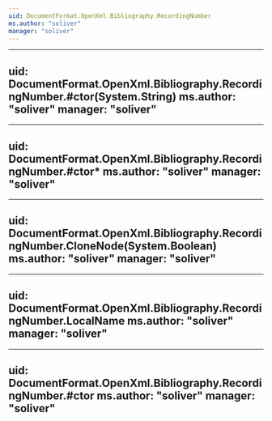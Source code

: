 ```yaml
---
uid: DocumentFormat.OpenXml.Bibliography.RecordingNumber
ms.author: "soliver"
manager: "soliver"
---
```


---
uid: DocumentFormat.OpenXml.Bibliography.RecordingNumber.#ctor(System.String)
ms.author: "soliver"
manager: "soliver"
---

---
uid: DocumentFormat.OpenXml.Bibliography.RecordingNumber.#ctor*
ms.author: "soliver"
manager: "soliver"
---

---
uid: DocumentFormat.OpenXml.Bibliography.RecordingNumber.CloneNode(System.Boolean)
ms.author: "soliver"
manager: "soliver"
---

---
uid: DocumentFormat.OpenXml.Bibliography.RecordingNumber.LocalName
ms.author: "soliver"
manager: "soliver"
---

---
uid: DocumentFormat.OpenXml.Bibliography.RecordingNumber.#ctor
ms.author: "soliver"
manager: "soliver"
---
